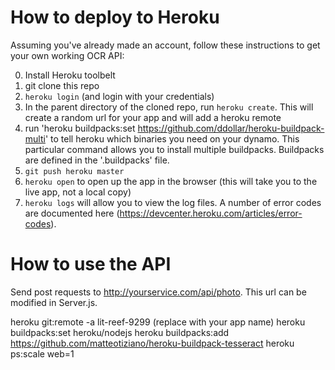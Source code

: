 How to deploy to Heroku
===================

Assuming you've already made an account, follow these instructions to get your own working OCR API:

0. Install Heroku toolbelt
1. git clone this repo
2. `heroku login` (and login with your credentials)
3. In the parent directory of the cloned repo, run `heroku create`. This will create a random url for your app and will add a heroku remote
4. run 'heroku buildpacks:set https://github.com/ddollar/heroku-buildpack-multi' to tell heroku which binaries you need on your dynamo. This particular command allows you to install multiple buildpacks. Buildpacks are defined in the '.buildpacks' file.
5. `git push heroku master`
6. `heroku open` to open up the app in the browser (this will take you to the live app, not a local copy)
7. `heroku logs` will allow you to view the log files. A number of error codes are documented here (https://devcenter.heroku.com/articles/error-codes).

How to use the API
====================
Send post requests to http://yourservice.com/api/photo. This url can be modified in Server.js. 

heroku git:remote -a lit-reef-9299 (replace with your app name)
heroku buildpacks:set heroku/nodejs
heroku buildpacks:add https://github.com/matteotiziano/heroku-buildpack-tesseract
heroku ps:scale web=1

